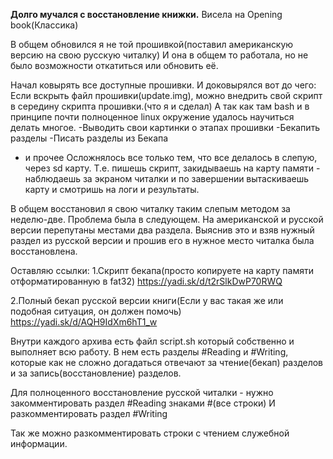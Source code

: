 **Долго мучался с восстановление книжки.**
Висела на Opening book(Классика)


В общем обновился я не той прошивкой(поставил американскую версию на свою русскую читалку)
И она в общем то работала, но не было возможности откатиться или обновить её.

Начал ковырять все доступные прошивки.
И доковырялся вот до чего:
Если вскрыть файл прошивки(update.img), можно внедрить свой скрипт в середину скрипта прошивки.(что я и сделал)
А так как там bash и в принципе почти полноценное linux окружение удалось научиться делать многое.
-Выводить свои картинки о этапах прошивки
-Бекапить разделы
-Писать разделы из Бекапа
- и прочее
Осложнялось все только тем, что все делалось в слепую, через sd карту.
Т.е. пишешь скрипт, закидываешь на карту памяти - наблюдаешь за экраном читалки и по завершении вытаскиваешь карту и смотришь на логи и результаты.

В общем восстановил я свою читалку таким слепым методом за неделю-две.
Проблема была в следующем.
На американской и русской версии перепутаны местами два раздела.
Выяснив это и взяв нужный раздел из русской версии и прошив его в нужное место читалка была восстановлена.

Оставляю ссылки:
1.Скрипт бекапа(просто копируете на карту памяти отформатированную в fat32)
https://yadi.sk/d/t2rSlkDwP70RWQ

2.Полный бекап русской версии книги(Если у вас такая же или подобная ситуация, он должен помочь)
https://yadi.sk/d/AQH9IdXm6hT1_w

Внутри каждого архива есть файл script.sh который собственно и выполняет всю работу.
В нем есть разделы #Reading и #Writing, которые как не сложно догадаться отвечают за чтение(бекап) разделов и за запись(восстановление) разделов.

Для полноценного восстановление русской читалки - нужно закомментировать раздел #Reading знаками #(все строки)
И разкомментировать раздел #Writing

Так же можно разкомментировать строки с чтением служебной информации.
